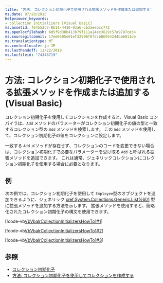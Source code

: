 ```yaml
---
title: '方法: コレクション初期化子で使用される拡張メソッドを作成または追加する'
ms.date: 07/20/2015
helpviewer_keywords:
- collection initializers [Visual Basic]
ms.assetid: f64b52c7-8b11-4410-93a6-cb3aeebcc772
ms.openlocfilehash: 6d5f9d38b413b79f111a14ec3829c57a9797ce54
ms.sourcegitcommit: 17ee6605e01ef32506f8fdc686954244ba6911de
ms.translationtype: MT
ms.contentlocale: ja-JP
ms.lasthandoff: 11/22/2019
ms.locfileid: "74346719"
---
```

# <a name="how-to-create-an-add-extension-method-used-by-a-collection-initializer-visual-basic"></a>方法: コレクション初期化子で使用される拡張メソッドを作成または追加する (Visual Basic)
コレクション初期化子を使用してコレクションを作成すると、Visual Basic コンパイラは、`Add` メソッドのパラメーターがコレクション初期化子の値の型と一致するコレクション型の `Add` メソッドを検索します。 この `Add` メソッドを使用して、コレクション初期化子の値をコレクションに設定します。  
  
 一致する `Add` メソッドが存在せず、コレクションのコードを変更できない場合は、コレクション初期化子で必要なパラメーターを受け取る `Add` と呼ばれる拡張メソッドを追加できます。 これは通常、ジェネリックコレクションにコレクション初期化子を使用する場合に必要となります。  
  
## <a name="example"></a>例  
 次の例では、コレクション初期化子を使用して `Employee`型のオブジェクトを追加できるように、ジェネリック <xref:System.Collections.Generic.List%601> 型に拡張メソッドを追加する方法を示します。 拡張メソッドを使用すると、簡略化されたコレクション初期化子の構文を使用できます。  
  
 [!code-vb[VbVbalrCollectionInitializersHowTo1#1](~/samples/snippets/visualbasic/VS_Snippets_VBCSharp/VbVbalrCollectionInitializersHowTo1/VB/Module1.vb#1)]  
  
 [!code-vb[VbVbalrCollectionInitializersHowTo1#2](~/samples/snippets/visualbasic/VS_Snippets_VBCSharp/VbVbalrCollectionInitializersHowTo1/VB/Module1.vb#2)]  
  
 [!code-vb[VbVbalrCollectionInitializersHowTo1#3](~/samples/snippets/visualbasic/VS_Snippets_VBCSharp/VbVbalrCollectionInitializersHowTo1/VB/Module1.vb#3)]  
  
## <a name="see-also"></a>参照

- [コレクション初期化子](../../../../visual-basic/programming-guide/language-features/collection-initializers/index.md)
- [方法: コレクション初期化子を使用してコレクションを作成する](../../../../visual-basic/programming-guide/language-features/collection-initializers/how-to-create-a-collection-used-by-a-collection-initializer.md)
